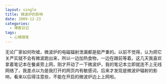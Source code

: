 ```yaml
---
layout: single
title: 微波炉的影响
date: 2009-12-23
categories:
  - 博客日记
tags:
  - 心情随笔
---
```


无论厂家如何吹嘘，微波炉的电磁辐射泄漏都是挺严重的。以前不觉得，认为把它关严实就不会有微波跑出来，所以一边加热食物，一边在跟前等着。这几天我喜欢拿着笔记本在餐桌旁上网，刚才开动了一下微波炉，我的笔记本立即就连不上无线网络了，我差点以为是我打开的网页内有敏感词，后来才发现是微波炉辐射的影响，看来以后得注意些，不能在开启的微波炉边上上网啦。
